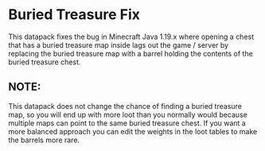 # Buried Treasure Fix
This datapack fixes the bug in Minecraft Java 1.19.x where opening a chest that has a buried treasure map inside lags out the game / server by replacing the buried treasure map with a barrel holding the contents of the buried treasure chest.

## NOTE:
This datapack does not change the chance of finding a buried treasure map, so you will end up with more loot than you normally would because multiple maps can point to the same buried treasure chest. If you want a more balanced approach you can edit the weights in the loot tables to make the barrels more rare.

